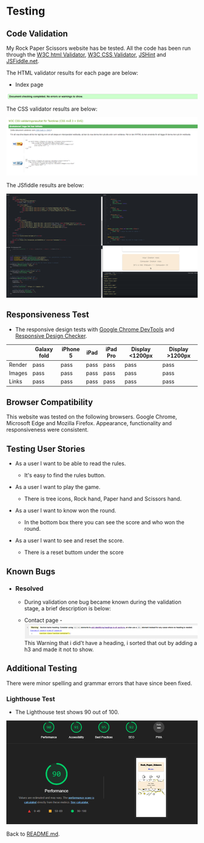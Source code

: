 # Testing

## Code Validation

My Rock Paper Scissors website has be tested. All the code has been run through the [W3C html Validator](https://validator.w3.org/), [W3C CSS Validator](https://jigsaw.w3.org/css-validator/), [JSHint](https://jshint.com) and [JSFiddle.net](https://jsfiddle.net).

The HTML validator results for each page are below:

* Index page

![W3C Validator test result](assets/testing-image/headinok.png)

The CSS validator results are below:

![CSS Validator test result](assets/testing-image/cssok.png)

The JSfiddle results are below:

![JSfiddle test result](assets/testing-image/JSfidleok.png)

## Responsiveness Test

* The responsive design tests with [Google Chrome DevTools](https://developer.chrome.com/docs/devtools/) and [Responsive Design Checker](https://www.responsivedesignchecker.com/).

|        | Galaxy fold | iPhone 5 | iPad | iPad Pro | Display <1200px | Display >1200px |
|--------|-------------|----------|------|----------|-----------------|-----------------|
| Render | pass        | pass     | pass | pass     | pass            | pass            |
| Images | pass        | pass     | pass | pass     | pass            | pass            |
| Links  | pass        | pass     | pass | pass     | pass            | pass            |

## Browser Compatibility

This website was tested on the following browsers.
Google Chrome, Microsoft Edge and Mozilla Firefox. Appearance, functionality and responsiveness were consistent.

## Testing User Stories

* As a user I want to be able to read the rules.
  * It's easy to find the rules button.
    <br>
* As a user I want to play the game.
  * There is tree icons, Rock hand, Paper hand and Scissors hand.
    <br>
* As a user I want to know won the round.
  * In the bottom box there you can see the score and who won the round.
    <br>
    
* As a user I want to see and reset the score.
  * There is a reset buttom under the score

## Known Bugs

* ### Resolved

  * During validation one bug became known during the validation stage, a brief description is below:

  * Contact page -
    ![W3C Validator test result](assets/testing-image/missingheading.png)
This Warning that i did't have a heading, i sorted that out by adding a h3 and made it not to show.


## Additional Testing

There were minor spelling and grammar errors that have since been fixed.

### Lighthouse Test

* The Lighthouse test shows 90 out of 100.

![Lighthouse test result](assets/testing-image/Lighthouseok.png)

Back to [README.md](./README.md#testing).
